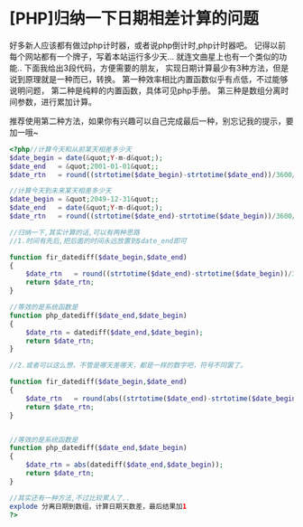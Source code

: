 # [PHP]归纳一下日期相差计算的问题

好多新人应该都有做过php计时器，或者说php倒计时,php计时器吧。
记得以前每个网站都有一个牌子，写着本站运行多少天...
就连文曲星上也有一个类似的功能..
下面我给出3段代码，方便需要的朋友，
实现日期计算最少有3种方法，但是说到原理就是一种而已，转换。
第一种效率相比内置函数似乎有点低，不过能够说明问题，
第二种是纯粹的内置函数，具体可见php手册。
第三种是数组分离时间参数，进行累加计算。


推荐使用第二种方法，如果你有兴趣可以自己完成最后一种，别忘记我的提示，要加一哦~

```php
<?php//计算今天和从前某天相差多少天
$date_begin = date(&quot;Y-m-d&quot;);
$date_end   = &quot;2001-01-01&quot;;
$date_rtn   = round((strtotime($date_begin)-strtotime($date_end))/3600/24);

//计算今天到未来某天相差多少天
$date_begin = &quot;2049-12-31&quot;;
$date_end   = date(&quot;Y-m-d&quot;);
$date_rtn   = round((strtotime($date_end)-strtotime($date_begin))/3600/24);

//归纳一下,其实计算的话,可以有两种思路
//1.时间有先后,把后面的时间永远放置到$date_end即可

function fir_datediff($date_begin,$date_end)
{
	$date_rtn   = round((strtotime($date_end)-strtotime($date_begin))/3600/24);
	return $date_rtn;
}

//等效的是系统函数是
function php_datediff($date_end,$date_begin)
{
	$date_rtn = datediff($date_end,$date_begin);
	return $date_rtn;
}

//2.或者可以这么想，不管是哪天差哪天，都是一样的数字吧，符号不同罢了。

function fir_datediff($date_begin,$date_end)
{
	$date_rtn   = round(abs((strtotime($date_end)-strtotime($date_begin))/3600/24));
	return $date_rtn;
}


//等效的是系统函数是
function php_datediff($date_end,$date_begin)
{
	$date_rtn = abs(datediff($date_end,$date_begin));
	return $date_rtn;
}

//其实还有一种方法,不过比较累人了..
explode 分离日期到数组，计算日期天数差，最后结果加1
?>
```

